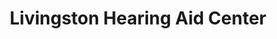 ---
title: "Livingston Hearing Aid Center"
url: /pampa/livingston-hearing-aid-center/
shop: Hörgeräte
---